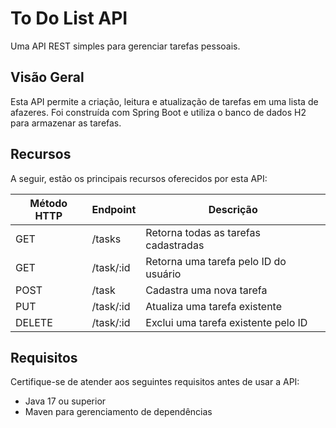 # To Do List API

Uma API REST simples para gerenciar tarefas pessoais.

## Visão Geral

Esta API permite a criação, leitura e atualização de tarefas em uma lista de afazeres. Foi construída com Spring Boot e utiliza o banco de dados H2 para armazenar as tarefas.

## Recursos

A seguir, estão os principais recursos oferecidos por esta API:

| Método HTTP | Endpoint       | Descrição                                 |
|-------------|----------------|-----------------------------------------|
| GET         | /tasks         | Retorna todas as tarefas cadastradas    |
| GET         | /task/:id      | Retorna uma tarefa pelo ID do usuário   |
| POST        | /task          | Cadastra uma nova tarefa                |
| PUT         | /task/:id      | Atualiza uma tarefa existente           |
| DELETE      | /task/:id      | Exclui uma tarefa existente pelo ID     |

## Requisitos

Certifique-se de atender aos seguintes requisitos antes de usar a API:

- Java 17 ou superior
- Maven para gerenciamento de dependências


